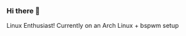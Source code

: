 ### Hi there 👋


Linux Enthusiast! Currently on an Arch Linux + bspwm setup

<!--
**wallofbob/wallofbob** is a ✨ _special_ ✨ repository because its `README.md` (this file) appears on your GitHub profile.

Here are some ideas to get you started:
Linux Enthusiast! Currently on an Arch Linux + bspwm setup

- 🔭 I’m currently working on ...
- 🌱 I’m currently learning ...
- 👯 I’m looking to collaborate on ...
- 🤔 I’m looking for help with ...
- 💬 Ask me about ...
- 📫 How to reach me: ...
- 😄 Pronouns: ...
- ⚡ Fun fact: ...
-->
